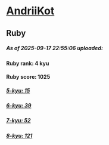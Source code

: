 # [AndriiKot](https://www.codewars.com/users/AndriiKot) 
## Ruby

##### As of 2025-09-17 22:55:06 uploaded:

#### Ruby rank: 4 kyu

#### Ruby score: 1025

##### [5-kyu: 15](https://github.com/AndriiKot/Ruby__CodeWars/tree/main/kyu-5)

##### [6-kyu: 39](https://github.com/AndriiKot/Ruby__CodeWars/tree/main/kyu-6)

##### [7-kyu: 52](https://github.com/AndriiKot/Ruby__CodeWars/tree/main/kyu-7)

##### [8-kyu: 121](https://github.com/AndriiKot/Ruby__CodeWars/tree/main/kyu-8)

